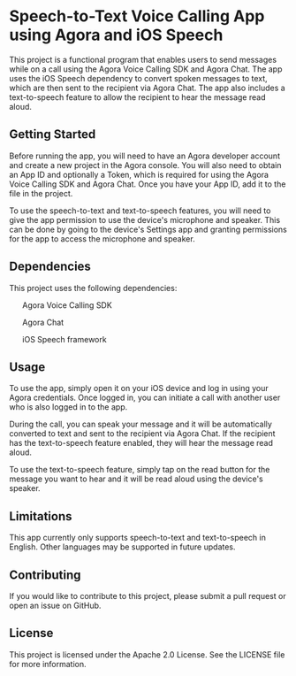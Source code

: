 
# Speech-to-Text Voice Calling App using Agora and iOS Speech

This project is a functional program that enables users to send messages while on a call using the Agora Voice Calling SDK and Agora Chat. The app uses the iOS Speech dependency to convert spoken messages to text, which are then sent to the recipient via Agora Chat. The app also includes a text-to-speech feature to allow the recipient to hear the message read aloud.

## Getting Started

Before running the app, you will need to have an Agora developer account and create a new project in the Agora console. You will also need to obtain an App ID and optionally a Token, which is required for using the Agora Voice Calling SDK and Agora Chat. Once you have your App ID, add it to the file in the project.

To use the speech-to-text and text-to-speech features, you will need to give the app permission to use the device's microphone and speaker. This can be done by going to the device's Settings app and granting permissions for the app to access the microphone and speaker.

## Dependencies

This project uses the following dependencies:

<ul>Agora Voice Calling SDK </ul>
<ul>Agora Chat </ul>
<ul>iOS Speech framework </ul>

## Usage

To use the app, simply open it on your iOS device and log in using your Agora credentials. Once logged in, you can initiate a call with another user who is also logged in to the app.

During the call, you can speak your message and it will be automatically converted to text and sent to the recipient via Agora Chat. If the recipient has the text-to-speech feature enabled, they will hear the message read aloud.

To use the text-to-speech feature, simply tap on the read button for the message you want to hear and it will be read aloud using the device's speaker.

## Limitations

This app currently only supports speech-to-text and text-to-speech in English. Other languages may be supported in future updates.
## Contributing

If you would like to contribute to this project, please submit a pull request or open an issue on GitHub.


## License

This project is licensed under the Apache 2.0 License. See the LICENSE file for more information.

